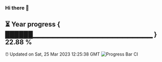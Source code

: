 ### Hi there 👋
⏳ Year progress { ██████▁▁▁▁▁▁▁▁▁▁▁▁▁▁▁▁▁▁▁▁▁▁▁▁ } 22.88 %
---
⏰ Updated on Sat, 25 Mar 2023 12:25:38 GMT
![Progress Bar CI](https://github.com/liununu/liununu/workflows/Progress%20Bar%20CI/badge.svg)
